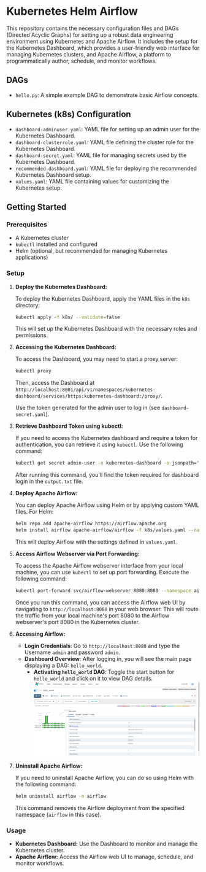 
# Kubernetes Helm Airflow

This repository contains the necessary configuration files and DAGs (Directed Acyclic Graphs) for setting up a robust data engineering environment using Kubernetes and Apache Airflow. It includes the setup for the Kubernetes Dashboard, which provides a user-friendly web interface for managing Kubernetes clusters, and Apache Airflow, a platform to programmatically author, schedule, and monitor workflows.

## DAGs

- `hello.py`: A simple example DAG to demonstrate basic Airflow concepts.

## Kubernetes (k8s) Configuration

- `dashboard-adminuser.yaml`: YAML file for setting up an admin user for the Kubernetes Dashboard.
- `dashboard-clusterrole.yaml`: YAML file defining the cluster role for the Kubernetes Dashboard.
- `dashboard-secret.yaml`: YAML file for managing secrets used by the Kubernetes Dashboard.
- `recommended-dashboard.yaml`: YAML file for deploying the recommended Kubernetes Dashboard setup.
- `values.yaml`: YAML file containing values for customizing the Kubernetes setup.

## Getting Started

### Prerequisites

- A Kubernetes cluster
- `kubectl` installed and configured
- Helm (optional, but recommended for managing Kubernetes applications)

### Setup

1. **Deploy the Kubernetes Dashboard:**
   
   To deploy the Kubernetes Dashboard, apply the YAML files in the `k8s` directory:
   
   ```bash
   kubectl apply -f k8s/ --validate=false
   ```
   
   This will set up the Kubernetes Dashboard with the necessary roles and permissions.

2. **Accessing the Kubernetes Dashboard:**
   
   To access the Dashboard, you may need to start a proxy server:
   
   ```bash
   kubectl proxy
   ```
   
   Then, access the Dashboard at `http://localhost:8001/api/v1/namespaces/kubernetes-dashboard/services/https:kubernetes-dashboard:/proxy/`.
   
   Use the token generated for the admin user to log in (see `dashboard-secret.yaml`).

3. **Retrieve Dashboard Token using kubectl:**
   
   If you need to access the Kubernetes dashboard and require a token for authentication, you can retrieve it using `kubectl`. Use the following command:
   
   ```bash
   kubectl get secret admin-user -n kubernetes-dashboard -o jsonpath="{.data.token}" | base64 --decode > output.txt
   ```
   
   After running this command, you'll find the token required for dashboard login in the `output.txt` file.

4. **Deploy Apache Airflow:**
   
   You can deploy Apache Airflow using Helm or by applying custom YAML files. For Helm:
   
   ```bash
   helm repo add apache-airflow https://airflow.apache.org
   helm install airflow apache-airflow/airflow -f k8s/values.yaml --namespace airflow --create-namespace --debug
   ```
   
   This will deploy Airflow with the settings defined in `values.yaml`.

5. **Access Airflow Webserver via Port Forwarding:**
   
   To access the Apache Airflow webserver interface from your local machine, you can use `kubectl` to set up port forwarding. Execute the following command:
   
   ```bash
   kubectl port-forward svc/airflow-webserver 8080:8080 --namespace airflow
   ```
   
   Once you run this command, you can access the Airflow web UI by navigating to `http://localhost:8080` in your web browser. This will route the traffic from your local machine's port 8080 to the Airflow webserver's port 8080 in the Kubernetes cluster.

6. **Accessing Airflow:**
   
   - **Login Credentials**: Go to `http://localhost:8080` and type the Username `admin` and password `admin`.
   - **Dashboard Overview**: After logging in, you will see the main page displaying a DAG: `hello_world`.
     - **Activating `hello_world` DAG**: Toggle the start button for `hello_world` and click on it to view DAG details.
       ![hello World Details](./misc/HelloWorldDetails.PNG)

7. **Uninstall Apache Airflow:**
   
   If you need to uninstall Apache Airflow, you can do so using Helm with the following command:
   
   ```bash
   helm uninstall airflow -n airflow
   ```
   
   This command removes the Airflow deployment from the specified namespace (`airflow` in this case).

### Usage

- **Kubernetes Dashboard:** Use the Dashboard to monitor and manage the Kubernetes cluster.
- **Apache Airflow:** Access the Airflow web UI to manage, schedule, and monitor workflows.